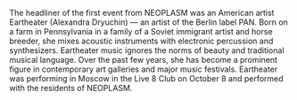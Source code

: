 The headliner of the first event from NEOPLASM 
was an American artist Eartheater (Alexandra Dryuchin) — 
an artist of the Berlin label PAN. 
Born on a farm in Pennsylvania in a family of a Soviet immigrant artist and 
horse breeder, she mixes acoustic instruments 
with electronic percussion and synthesizers. 
Eartheater music ignores the norms of beauty and 
traditional musical language. Over the past few years, 
she has become a prominent figure in contemporary art galleries and 
major music festivals. 
Eartheater was performing in Moscow in the Live 8 Club on October 8 
and performed with the residents of NEOPLASM.